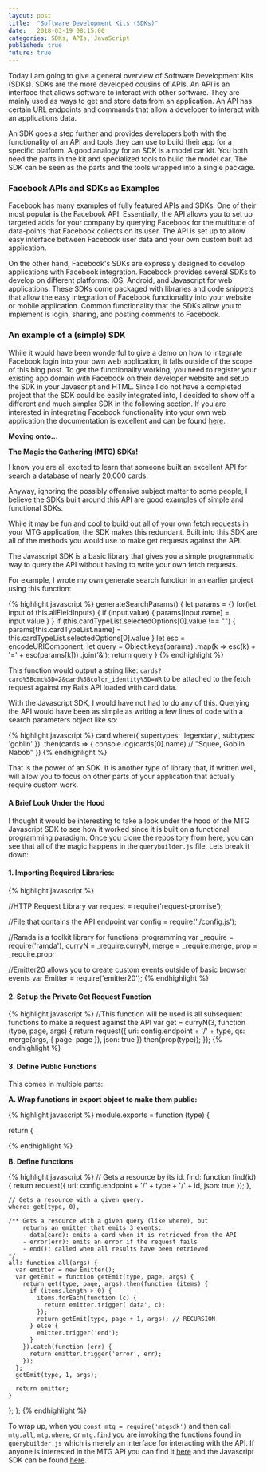 ```yaml
---
layout: post
title:  "Software Development Kits (SDKs)"
date:   2018-03-19 08:15:00
categories: SDKs, APIs, JavaScript
published: true
future: true
---
```


Today I am going to give a general overview of Software Development Kits (SDKs). SDKs are the more developed cousins of APIs. An API is an interface that allows software to interact with other software. They are mainly used as ways to get and store data from an application. An API has certain URL endpoints and commands that allow a developer to interact with an applications data.

An SDK goes a step further and provides developers both with the functionality of an API and tools they can use to build their app for a specific platform. A good analogy for an SDK is a model car kit. You both need the parts in the kit and specialized tools to build the model car. The SDK can be seen as the parts and the tools wrapped into a single package.

### Facebook APIs and SDKs as Examples

Facebook has many examples of fully featured APIs and SDKs. One of their most popular is the Facebook API. Essentially, the API allows you to set up targeted adds for your company by querying Facebook for the multitude of data-points that Facebook collects on its user. The API is set up to allow easy interface between Facebook user data and your own custom built ad application.

On the other hand, Facebook's SDKs are expressly designed to develop applications with Facebook integration. Facebook provides several SDKs to develop on different platforms: iOS, Android, and Javascript for web applications. These SDKs come packaged with libraries and code snippets that allow the easy integration of Facebook functionality into your website or mobile application. Common functionality that the SDKs allow you to implement is login, sharing, and posting comments to Facebook.


### An example of a (simple) SDK

While it would have been wonderful to give a demo on how to integrate Facebook login into your own web application, it falls outside of the scope of this blog post. To get the functionality working, you need to register your existing app domain with Facebook on their developer website and setup the SDK in your Javascript and HTML. Since I do not have a completed project that the SDK could be easily integrated into, I decided to show off a different and much simpler SDK in the following section. If you are interested in integrating Facebook functionality into your own web application the documentation is excellent and can be found [here](https://developers.facebook.com/docs/javascript).

**Moving onto...**

**The Magic the Gathering (MTG) SDKs!**

I know you are all excited to learn that someone built an excellent API for search a database of nearly 20,000 cards.

Anyway, ignoring the possibly offensive subject matter to some people, I believe the SDKs built around this API are good examples of simple and functional SDKs.

While it may be fun and cool to build out all of your own fetch requests in your MTG application, the SDK makes this redundant. Built into this SDK are all of the methods you would use to make get requests against the API.

The Javascript SDK is a basic library that gives you a simple programmatic way to query the API without having to write your own fetch requests.

For example, I wrote my own generate search function in an earlier project using this function:

{% highlight javascript %}
generateSearchParams() {
  let params = {}
  for(let input of this.allFieldInputs) {
    if (input.value) {
      params[input.name] = input.value
    }
  }
  if (this.cardTypeList.selectedOptions[0].value !== "") {
    params[this.cardTypeList.name] = this.cardTypeList.selectedOptions[0].value
  }
  let esc = encodeURIComponent;
  let query = Object.keys(params)
      .map(k => esc(k) + '=' + esc(params[k]))
      .join('&');
  return query
}
{% endhighlight %}

This function would output a string like: ```cards?card%5Bcmc%5D=2&card%5Bcolor_identity%5D=WR``` to be attached to the fetch request against my Rails API loaded with card data.

With the Javascript SDK, I would have not had to do any of this. Querying the API would have been as simple as writing a few lines of code with a search parameters object like so:

{% highlight javascript %}
card.where({ supertypes: 'legendary', subtypes: 'goblin' })
.then(cards => {
    console.log(cards[0].name) // "Squee, Goblin Nabob"
})
{% endhighlight %}

That is the power of an SDK. It is another type of library that, if written well, will allow you to focus on other parts of your application that actually require custom work.

#### A Brief Look Under the Hood ####

I thought it would be interesting to take a look under the hood of the MTG Javascript SDK to see how it worked since it is built on a functional programming paradigm. Once you clone the repository from [here](https://github.com/MagicTheGathering/mtg-sdk-javascript), you can see that all of the magic happens in the ```querybuilder.js``` file. Lets break it down:

#### 1. Importing Required Libraries: ####
{% highlight javascript %}

//HTTP Request Library
var request = require('request-promise');

//File that contains the API endpoint
var config = require('./config.js');

//Ramda is a toolkit library for functional programming
var _require = require('ramda'),
    curryN = _require.curryN,
    merge = _require.merge,
    prop = _require.prop;

//Emitter20 allows you to create custom events outside of basic browser events
var Emitter = require('emitter20');
{% endhighlight %}

#### 2. Set up the Private Get Request Function ####

{% highlight javascript %}
//This function will be used is all subsequent functions to make a request against the API
var get = curryN(3, function (type, page, args) {
  return request({
    uri: config.endpoint + '/' + type,
    qs: merge(args, {
      page: page
    }),
    json: true
  }).then(prop(type));
});
{% endhighlight %}

#### 3. Define Public Functions ####

This comes in multiple parts:

**A. Wrap functions in export object to make them public:**

{% highlight javascript %}
module.exports = function (type) {

  return {

{% endhighlight %}

**B. Define functions**

{% highlight javascript %}
    // Gets a resource by its id.
    find: function find(id) {
      return request({
        uri: config.endpoint + '/' + type + '/' + id,
        json: true
      });
    },

    // Gets a resource with a given query.
    where: get(type, 0),

    /** Gets a resource with a given query (like where), but
        returns an emitter that emits 3 events:
        - data(card): emits a card when it is retrieved from the API
        - error(err): emits an error if the request fails
        - end(): called when all results have been retrieved
    */
    all: function all(args) {
      var emitter = new Emitter();
      var getEmit = function getEmit(type, page, args) {
        return get(type, page, args).then(function (items) {
          if (items.length > 0) {
            items.forEach(function (c) {
              return emitter.trigger('data', c);
            });
            return getEmit(type, page + 1, args); // RECURSION
          } else {
            emitter.trigger('end');
          }
        }).catch(function (err) {
          return emitter.trigger('error', err);
        });
      };
      getEmit(type, 1, args);

      return emitter;
    }

  };
};
{% endhighlight %}

To wrap up, when you ```const mtg = require('mtgsdk')``` and then call ```mtg.all```, ```mtg.where```, or ```mtg.find``` you are invoking the functions found in ```querybuilder.js``` which is merely an interface for interacting with the API. If anyone is interested in the MTG API you can find it [here](https://magicthegathering.io/) and the Javascript SDK can be found [here](https://github.com/MagicTheGathering/mtg-sdk-javascript).
